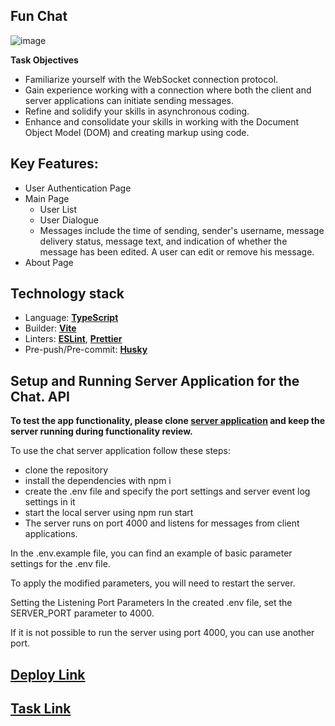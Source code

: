## Fun Chat

![image](https://github.com/Tetiana-KET/RS-School-JSFE2023Q4/assets/99186560/36bb1f1a-bdc5-4d00-bf86-0107b4115798)


**Task Objectives**

- Familiarize yourself with the WebSocket connection protocol.
- Gain experience working with a connection where both the client and server applications can initiate sending messages.
- Refine and solidify your skills in asynchronous coding.
- Enhance and consolidate your skills in working with the Document Object Model (DOM) and creating markup using code.

## Key Features:

- User Authentication Page
- Main Page
  - User List
  - User Dialogue
  - Messages include the time of sending, sender's username, message delivery status, message text, and indication of whether the message has been edited. A user can edit or remove his message.
- About Page

## Technology stack

- Language: [**TypeScript**](https://www.typescriptlang.org/)
- Builder: [**Vite**](https://vitejs.dev/)
- Linters: [**ESLint**](https://eslint.org/), [**Prettier**](https://prettier.io/)
- Pre-push/Pre-commit: [**Husky**](https://typicode.github.io/husky/)

## Setup and Running Server Application for the Chat. API

**To test the app functionality, please clone [server application](https://github.com/rolling-scopes-school/fun-chat-server/tree/main) and keep the server running during functionality review.**

To use the chat server application follow these steps:

- clone the repository
- install the dependencies with npm i
- create the .env file and specify the port settings and server event log settings in it
- start the local server using npm run start
- The server runs on port 4000 and listens for messages from client applications.

In the .env.example file, you can find an example of basic parameter settings for the .env file.

To apply the modified parameters, you will need to restart the server.

Setting the Listening Port Parameters
In the created .env file, set the SERVER_PORT parameter to 4000.

If it is not possible to run the server using port 4000, you can use another port.

## [Deploy Link](https://rolling-scopes-school.github.io/tetiana-ket-JSFE2023Q4/async-race/index.html#garage)
## [Task Link](https://github.com/rolling-scopes-school/tasks/tree/master/stage2/tasks/fun-chat)

